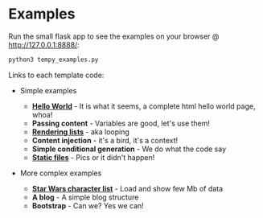 # Examples
Run the small flask app to see the examples on your browser @ http://127.0.0.1:8888/:
```bash
python3 tempy_examples.py
```

Links to each template code:
- Simple examples
  - [**Hello World**](templates/hello_world.py) - It is what it seems, a complete html hello world page, whoa!
  - **Passing content** - Variables are good, let's use them!
  - [**Rendering lists**](templates/render_list.py) - aka looping
  - **Content injection** - it's a bird, it's a context!
  - **Simple conditional generation** - We do what the code say
  - [**Static files**](templates/static_files.py) - Pics or it didn't happen!

- More complex examples
  - [**Star Wars character list**](templates/star_wars.py) - Load and show few Mb of data
  - **A blog** - A simple blog structure
  - **Bootstrap** - Can we? Yes we can!
  
